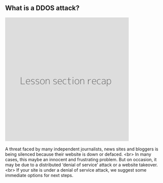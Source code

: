 
## What is a DDOS attack?

![](recap.png)

A threat faced by many independent journalists, news sites and bloggers is being silenced because their website is down or defaced.
&lt;br&gt;
In many cases, this maybe an innocent and frustrating problem. But on occasion, it may be due to a distributed ‘denial of service’ attack or a website takeover.
&lt;br&gt;
If your site is under a denial of service attack, we suggest some immediate options for next steps.
